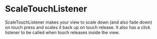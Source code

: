 # ScaleTouchListener
ScaleTouchListener makes your view to scale down (and also fade down) on touch press and scales it back up on touch release. It also has a click listener to be called when touch releases inside the view.
